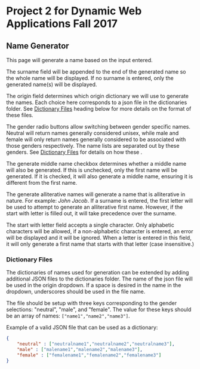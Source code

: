 # Project 2 for Dynamic Web Applications Fall 2017

## Name Generator

This page will generate a name based on the input entered. 

The surname field will be appended to the end of the generated name so the whole name will be displayed. If no surname is entered, only the generated name(s) will be displayed.

The origin field determines which origin dictionary we will use to generate the names. Each choice here corresponds to a json file in the dictionaries folder. See [Dictionary Files](#dictionary-files) heading below for more details on the format of these files.

The gender radio buttons allow switching between gender specific names. Neutral will return names generally considered unisex, while male and female will only return names generally considered to be associated with those genders respectively. The name lists are separated out by these genders. See [Dictionary Files](#dictionary-files) for details on how these .

The generate middle name checkbox determines whether a middle name will also be generated. If this is unchecked, only the first name will be generated. If it is checked, it will also generate a middle name, ensuring it is different from the first name.

The generate alliterative names will generate a name that is alliterative in nature. For example: *John Jacob*. If a surname is entered, the first letter will be used to attempt to generate an alliterative first name. However, if the start with letter is filled out, it will take precedence over the surname.

The start with letter field accepts a single character. Only alphabetic characters will be allowed, if a non-alphabetic character is entered, an error will be displayed and it will be ignored. When a letter is entered in this field, it will only generate a first name that starts with that letter (case insensitive.)

### Dictionary Files

The dictionaries of names used for generation can be extended by adding additional JSON files to the dictionaries folder. The name of the json file will be used in the origin dropdown. If a space is desired in the name in the dropdown, underscores should be used in the file name.

The file should be setup with three keys corresponding to the gender selections: "neutral", "male", and "female". The value for these keys should be an array of names: `["name1","name2","name3"]`.

Example of a valid JSON file that can be used as a dictionary:
```json
{
	"neutral" : ["neutralname1","neutralname2","neutralname3"],
	"male" : ["malename1","malename2","malename3"],
	"female" : ["femalename1","femalename2","femalename3"]
}
```